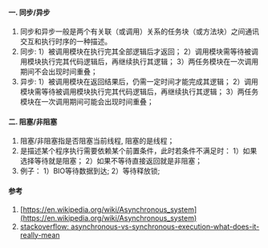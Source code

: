 #### 一. 同步/异步
1. 同步和异步一般是两个有关联（或调用）关系的任务块（或方法块）之间通讯交互和执行时序的一种描述。
1. 同步:
1）被调用模块在执行完其全部逻辑后才返回；
2）调用模块需等待被调用模块执行完其代码逻辑后，再继续执行其逻辑；
3）两任务模块在一次调用期间不会出现时间重叠；
1. 异步:
1）被调用模块在返回结果后，仍需一定时间才能完成其逻辑；
2）调用模块需等待被调用模块执行完其代码逻辑后，再继续执行其逻辑；
3）两任务模块在一次调用期间可能会出现时间重叠；
#### 二. 阻塞/非阻塞
1. 阻塞/非阻塞指是否阻塞当前线程, 阻塞的是线程；
1. 是描述某个程序执行需要依赖某个前置条件，此时若条件不满足时：
1）如果选择等待就是阻塞；
2）如果不等待直接返回就是非阻塞；
1. 例子：
1）BIO等待数据到达; 
2）等待释放锁;
#### 参考
1. [https://en.wikipedia.org/wiki/Asynchronous_system](https://en.wikipedia.org/wiki/Asynchronous_system)
1. [stackoverflow: asynchronous-vs-synchronous-execution-what-does-it-really-mean](https://stackoverflow.com/questions/748175/asynchronous-vs-synchronous-execution-what-does-it-really-mean/748235#748235)